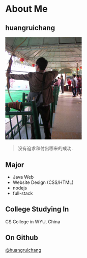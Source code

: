 # About Me

## huangruichang

<img alt="avatar" src="avatar.jpg" width="240">

> 没有追求和付出哪来的成功.

## Major

- Java Web
- Website Design (CSS/HTML)
- nodejs
- full-stack

## College Studying In

CS College in WYU, China

## On Github

[@huangruichang](https://github.com/huangruichang)
